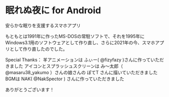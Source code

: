 # 眠れぬ夜に for Android
安らかな眠りを支援するスマホアプリ

もともとは1991年に作ったMS-DOSの常駐ソフトで、それを1995年にWindows3.1用のソフトウェアとして作り直し、さらに2021年の今、スマホアプリとして作り直したのでした。

Special Thanks：
羊アニメーションは ふぃー( @fizyfazy )さんに作っていただきました
アイコンとスプラッシュスクリーンは み～太郎（ @masaru38_yakumo ）さんの娘さんの ぽてT さんに描いていただきました
BGMは NAK( @NakSpector ) さんに作っていただきました

ありがとうございます！
